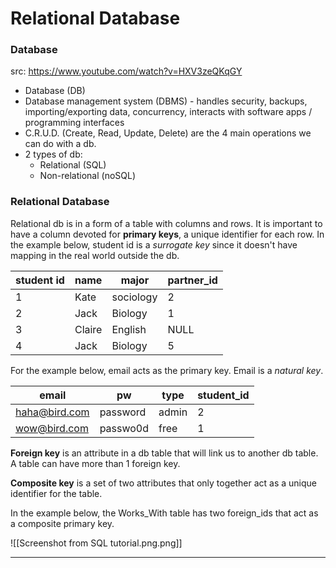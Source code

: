 # Relational Database

### Database
src: https://www.youtube.com/watch?v=HXV3zeQKqGY
- Database (DB)
- Database management system (DBMS) - handles security, backups, importing/exporting data, concurrency, interacts with software apps / programming interfaces
- C.R.U.D. (Create, Read, Update, Delete) are the 4 main operations we can do with a db.
- 2 types of db:
	- Relational (SQL)
	- Non-relational (noSQL)

### Relational Database

Relational db is in a form of a table with columns and rows.
It is important to have a column devoted for **primary keys**, a unique identifier for each row. In the example below, student id is a _surrogate key_ since it doesn't have mapping in the real world outside the db.

student id | name | major | partner_id
-----------|-------|----------|------
1                | Kate   | sociology | 2
2               | Jack   | Biology    | 1
3               | Claire | English     | NULL
4               | Jack   | Biology     | 5

For the example below, email acts as the primary key. Email is a _natural key_.

email | pw | type | student_id
------|-----|-------|----------
haha@bird.com|password|admin|2
wow@bird.com|passwo0d|free|1

**Foreign key** is an attribute in a db table that will link us to another db table. A table can have more than 1 foreign key.

**Composite key** is a set of two attributes that only together act as a unique identifier for the table.

In the example below, the Works_With table has two foreign_ids that act as a composite primary key.

![[Screenshot from SQL tutorial.png.png]]

<hr>
